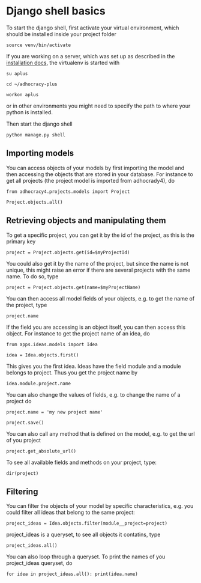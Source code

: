 # Django shell basics

To start the django shell, first activate your virtual environment, which
should be installed inside your project folder

`source venv/bin/activate`

If you are working on a server, which was set up as described in the [installation docs](https://github.com/liqd/adhocracy-plus/blob/master/docs/installation_prod.md), the virtualenv is started with

`su aplus`

`cd ~/adhocracy-plus`

`workon aplus`

or in other environments you might need to specify the path to where your python is installed.

Then start the django shell

`python manage.py shell`

## Importing models

You can access objects of your models by first importing the model and then accessing the objects
that are stored in your database. For instance to get all projects (the project model is imported
from adhocrady4), do

`from adhocracy4.projects.models import Project`

`Project.objects.all()`

## Retrieving objects and manipulating them
To get a specific project, you can get it by the id of the project, as this is the primary key

`project = Project.objects.get(id=$myProjectId)`

You could also get it by the name of the project, but since the name is not unique, this might raise an error
if there are several projects with the same name. To do so, type

`project = Project.objects.get(name=$myProjectName)`

You can then access all model fields of your objects, e.g. to get the name of the project, type

`project.name`

If the field you are accessing is an object itself, you can then access this object. For instance to get
the project name of an idea, do

`from apps.ideas.models import Idea`

`idea = Idea.objects.first()`

This gives you the first idea. Ideas have the field module and a module belongs to project.
Thus you get the project name by

`idea.module.project.name`

You can also change the values of fields, e.g. to change the name of a project do

`project.name = 'my new project name'`

`project.save()`

You can also call any method that is defined on the model, e.g. to get the url of you project

`project.get_absolute_url()`

To see all available fields and methods on your project, type:

`dir(project)`


## Filtering

You can filter the objects of your model by specific characteristics, e.g. you could filter all ideas that belong
to the same project:

`project_ideas = Idea.objects.filter(module__project=project)`

project_ideas is a queryset, to see all objects it contatins, type

`project_ideas.all()`

You can also loop through a queryset. To print the names of you project_ideas queryset, do

`for idea in project_ideas.all(): print(idea.name)`
